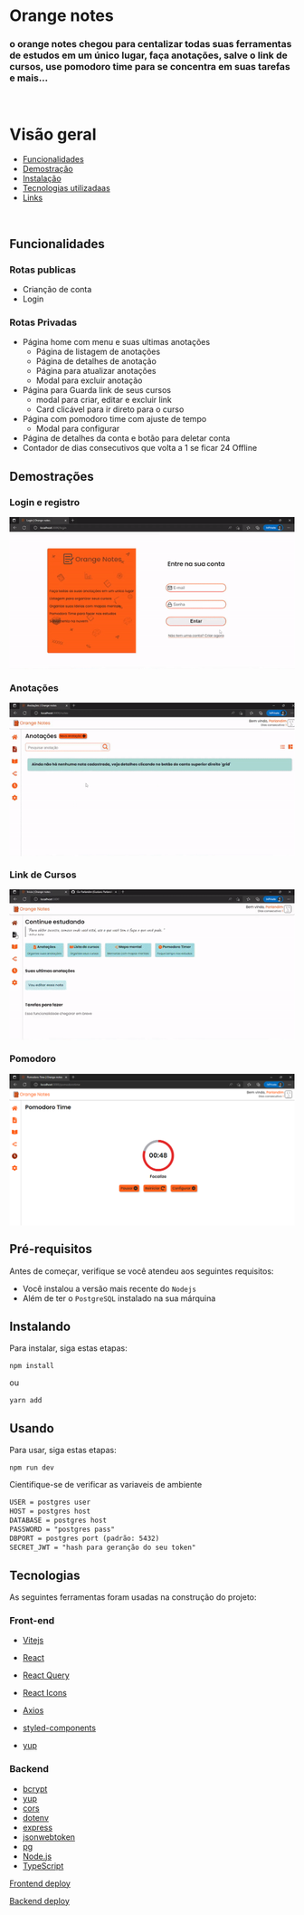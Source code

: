# Orange notes

### o orange notes chegou para centalizar todas suas ferramentas de estudos em um único lugar, faça anotações, salve o link de cursos, use pomodoro time para se concentra em suas tarefas e mais...

<br>

# Visão geral

- [Funcionalidades](#link1)
- [Demostração](#link2)
- [Instalação](#link3)
- [Tecnologias utilizadaas](#link4)
- [Links](#link5)

<br>

<a id="link1"></a>

## Funcionalidades

### Rotas publicas

- Crianção de conta
- Login

### Rotas Privadas

- Página home com menu e suas ultimas anotações
  - Página de listagem de anotações
  - Página de detalhes de anotação
  - Página para atualizar anotações
  - Modal para excluir anotação
- Página para Guarda link de seus cursos
  - modal para criar, editar e excluir link
  - Card clicável para ir direto para o curso
- Página com pomodoro time com ajuste de tempo
  - Modal para configurar
- Página de detalhes da conta e botão para deletar conta
- Contador de dias consecutivos que volta a 1 se ficar 24 Offline

<a id="link2"></a>

## Demostrações

### Login e registro

<img src="https://github.com/Gu-Parlandim/Orange-Notes/blob/f023cb116d2b4aaaf99e59cbcf9e52a274a2e820/exemples/login.gif" alt="gif"  align="center">

### Anotações

<img src="https://github.com/Gu-Parlandim/Orange-Notes/blob/f90157e2b493dfab5997bb763ba53431f3a1473b/exemples/notes.gif" alt="gif"  align="center">

### Link de Cursos

<img src="https://github.com/Gu-Parlandim/Orange-Notes/blob/f90157e2b493dfab5997bb763ba53431f3a1473b/exemples/courses.gif" alt="gif"  align="center">

### Pomodoro

<img src="https://github.com/Gu-Parlandim/Orange-Notes/blob/b297e3865bdd8006255c6640d71554e96e59167d/exemples/pomodoro.png" alt="gif"  align="center">

<br>

<a id="link3"></a>

## Pré-requisitos

Antes de começar, verifique se você atendeu aos seguintes requisitos:

- Você instalou a versão mais recente do `Nodejs`
- Além de ter o `PostgreSQL` instalado na sua márquina

## Instalando

Para instalar, siga estas etapas:

```
npm install
```

ou

```
yarn add
```

## Usando

Para usar, siga estas etapas:

```
npm run dev
```

Cientifique-se de verificar as variaveis de ambiente

```
USER = postgres user
HOST = postgres host
DATABASE = postgres host
PASSWORD = "postgres pass"
DBPORT = postgres port (padrão: 5432)
SECRET_JWT = "hash para geranção do seu token"
```

<a id="link4"></a>

## Tecnologias

As seguintes ferramentas foram usadas na construção do projeto:

### Front-end

- [Vitejs](https://vitejs.dev/)
- [React](https://pt-br.reactjs.org/)
- [React Query](https://tanstack.com/query/v4/?from=reactQueryV3&original=https://react-query-v3.tanstack.com/)

- [React Icons](https://react-icons.github.io/react-icons/)
- [Axios](https://axios-http.com/ptbr/)
- [styled-components](https://styled-components.com/)
- [yup](https://www.npmjs.com/package/yup)

### Backend

- [bcrypt](https://www.npmjs.com/package/bcrypt)
- [yup](https://www.npmjs.com/package/yup)
- [cors](https://www.npmjs.com/package/bcrypt)
- [dotenv](https://www.npmjs.com/package/dotenv)
- [express](https://expressjs.com/pt-br/)
- [jsonwebtoken](https://jwt.io/)
- [pg](https://node-postgres.com/)
- [Node.js](https://nodejs.org/en/)
- [TypeScript](https://www.typescriptlang.org/)

<a id="link5"></a>
[Frontend deploy](https://orangemynotes.netlify.app/)

[Backend deploy](https://orangemynotes.herokuapp.com/)

